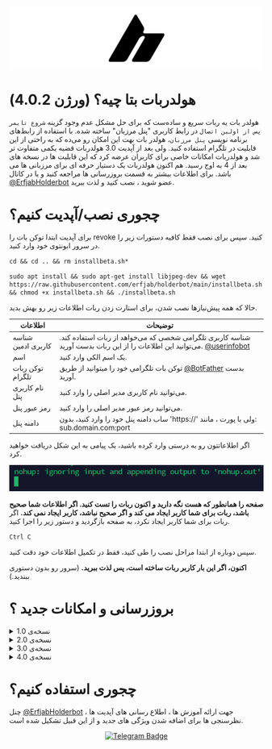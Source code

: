 ![Example Image](holderbotcover.png)


# هولدربات بتا چیه؟ (ورژن 4.0.2)
هولدر بات یه ربات سریع و ساده‌ست که برای حل مشکل عدم وجود گزینه `شروع تایمر پس از اولین اتصال` در رابط کاربری "پنل مرزبان" ساخته شده. با استفاده از رابط‌های برنامه نویسی `پنل مرزبان`، هولدر بات بهت این امکان رو می‌ده که به راحتی از این قابلیت در تلگرام استفاده کنید. ولی بعد از آپدیت 3.0 هولدربات قضیه یکمی متفاوت تر شد و هولدربات امکانات خاصی برای کاربران عرضه کرد که این قابلیت ها در نسخه های بعد از 4 به اوج رسید. هم اکنون هولدربات یک دستیار حرفه ای برای مرزبانی ها می باشد. برای اطلاعات بیشتر به قسمت بروزرسانی ها مراجعه کنید و یا در کانال [@ErfjabHolderbot](https://t.me/ErfjabHolderbot) عضو شوید ، نصب کنید و لذت ببرید.

# چجوری نصب/آپدیت کنیم؟
برای آپدیت ابتدا توکن بات را revoke کنید. سپس برای نصب فقط کافیه دستورات زیر را در سرور ابونتوی خود وارد کنید.
```
cd && cd .. && rm installbeta.sh*
```

```
sudo apt install && sudo apt-get install libjpeg-dev && wget https://raw.githubusercontent.com/erfjab/holderbot/main/installbeta.sh && chmod +x installbeta.sh && ./installbeta.sh
```
حالا که همه پیش‌نیازها نصب شدن، برای استارت زدن ربات اطلاعات زیر رو بهش بدید.



| اطلاعات | توضیحات |
| --- | --- |
| شناسه کاربری ادمین | شناسه کاربری تلگرامی شخصی که می‌خواهد از ربات استفاده کند. می‌توانید این اطلاعات را از این ربات بدست آورید. [@userinfobot](https://t.me/userinfobot) |
| اسم | یک اسم الکی وارد کنید. |
| توکن ربات تلگرام | توکن بات تلگرامی خود را میتوانید از طریق [@BotFather](https://t.me/botfather) بدست آورید. |
| نام کاربری پنل | می‌توانید نام کاربری مدیر اصلی را وارد کنید. |
| رمز عبور پنل | می‌توانید رمز عبور مدیر اصلی را وارد کنید. |
| دامنه پنل | ساب دامنه پنل خود را وارد کنید، بدون 'https://' ولی با پورت ، مانند: sub.domain.com:port |

اگر اطلاعاتتون رو به درستی وارد کرده باشید، یک پیامی به این شکل دریافت خواهید کرد.

![Example Image](nohupshot.png)

**صفحه را همانطور که هست نگه دارید و اکنون ربات را تست کنید. اگر اطلاعات شما صحیح باشد، ربات برای شما کاربر ایجاد می کند و اگر صحیح نباشد، کاربر ایجاد نمی کند.**
اگر ربات برای شما کاربر ایجاد نکرد، به صفحه بازگردید و دستور زیر را اجرا کنید.
```
Ctrl C
```
سپس دوباره از ابتدا مراحل نصب را طی کنید، فقط در تکمیل اطلاعات خود دقت کنید.

**اکنون، اگر این بار کاربر ربات ساخته است، پس لذت ببرید.** (سرور رو بدون دستوری ببندید.)

# بروزرسانی و امکانات جدید ؟

<details  markdown="1"> <summary>نسخه‌ی 1.0</summary>

  - تولد هولدربات و امکان دریافت ساخت یوزر با قابلیت شروع تایم بعد اولین اتصال. 

</details>

<details  markdown="1"> <summary>نسخه‌ی 2.0</summary>

  - امکان ساخت دسته جمعی یوزر. 

</details>

<details  markdown="1"> <summary>نسخه‌ی 3.0</summary>

  - امکان مانیتورینگ لحظه ای نود ها
  - ارسال نوتیف هنگام قطع شدن نودها
  - امکان انتخاب اینباند‌ هنگام ساخت یوزر
  - امکان دریافت آمار کلی کاربران پنل تعداد و لیست‌شون 
  - (مخصوصا کاربران آنلاین و آفلاین در 24 ساعت اخیر)
  - امکان دریافت آمار تکی کاربر با اسم یا لینک ساب 
  - (مخصوصا آخرین تایم آپدیت ساب و آنلاینی)
  - امکان دریافت آمار با لینک ساب توسط کاربر از بات
  - رفع باگ اذیت کننده‌ی credentials
</details>

<details  markdown="1"> <summary>نسخه‌ی 4.0</summary>
    
- امکان مدیریت ادمین‌های پنل (تغییر رمز و یا sudo)
- امکان حذف و اضافه ادمین برای پنل
- امکان تعیین ضریب مصرف نود
- امکان مدیریت‌ نودها (غیرفعال‌سازی/فعال‌سازی/ری‌کانکت)
- امکان مانیتورینگ و اطلاع‌رسانی قطعی نودها
- امکان غیرفعالسازی/فعالسازی مانیتورینگ
- امکان تغییر تایمر مانیتورینگ نودها
- امکان ساخت کاربر به صورت گروهی/تکی (on_hold)
- امکان ساخت کاربر از طریق تمپلیت‌ها
- امکان ساخت تمپلیت‌ها (حجم، زمان، اینباندها)
- امکان دریافت لیست کاربران آنلاین/آفلاین (از 1 دقیقه تا 60 روز اخیر به صورت جدول و PDF)
- امکان دریافت لیست کاربران آپدیت‌شده/نشده ساب (از 1 دقیقه تا 60 روز اخیر به صورت جدول و PDF)
- امکان دریافت آخرین‌تایم آنلاینی، آپدیت‌ساب کاربر (تکی)
- امکان دریافت مستقیم بارکد و متن لینک‌ساب یا حذف کاربر
- امکان دریافت نرم‌افزار مورد استفاده‌ی کاربر
- امکان دریافت بارکد لینک ارسالی دلخواه
- امکان سرچ و دریافت کاربرهای مشابه (مثل Did you Mean گوگل)
- رابط کاربری ساده و شیک جدید

</details>


# چجوری استفاده کنیم؟ 

چنل [@ErfjabHolderbot](https://t.me/ErfjabHolderbot) جهت ارائه آموزش ها ، اطلاع رسانی های آپدیت ها ، نظرسنجی ها برای اضافه شدن ویژگی های جدید و از این قبیل تشکیل شده است.

<p align="center">
  <a target="_blank" href="https://t.me/ErfjabHolderbot">
    <img alt="Telegram Badge" src="https://img.shields.io/badge/holderbotchanel-Telegramlink?style=for-the-badge&logo=telegram&logoColor=white&color=blue&link=https%3A%2F%2Ft.me%2FErfjabHolderbot&link=https%3A%2F%2Ft.me%2FErfjabHolderbot">
  </a>
</p>

